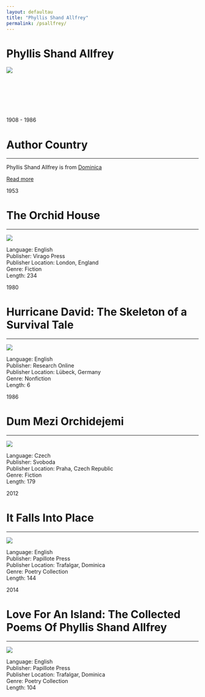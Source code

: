 ```yaml
---
layout: defaultau
title: "Phyllis Shand Allfrey"
permalink: /psallfrey/
---
```

<!-- partial:index.partial.html -->
<div class="content">
    <h1> Phyllis Shand Allfrey</h1>
    <div class="quote">
        <div><img src="https://upload.wikimedia.org/wikipedia/en/1/1b/Phyllis_Shand_Allfrey.jpg" class="logo"></div>
    </div>
    <div class="timeline">
        <div style="padding-bottom:100px;"></div>
        <div class="block">
            <div class="date right"><p class="right">1908 - 1986</p></div>
            <div class="dot"></div>
            <div class="left first">
            <div class="author_country">
                <h1>Author Country</h1><hr>
          <div class="aclocation">   <p> Phyllis Shand Allfrey is from <a href="{{ site.baseurl }}/10"> Dominica </a></p> </div>
              <div class="acreadmore">  <a href="https://en.wikipedia.org/wiki/Phyllis_Shand_Allfrey" target="_blank">Read more</a> </div>
            </div>
            </div>
        </div>
        <div class="block">
            <div class="date left"><p class="left">1953</p></div>
            <div class="dot"></div>
            <div class="right hide">
                <h1>The Orchid House</h1><hr>
                <p><img src="https://upload.wikimedia.org/wikipedia/en/3/36/TheOrchidHouse.jpg"></p>
                <p>
                Language: English<br>
                Publisher: Virago Press<br>
                Publisher Location: London, England<br>
                Genre: Fiction<br>
                Length: 234<br>
                </p>
            </div>
        </div>
         <div class="block">
            <div class="date right"><p class="right">1980</p></div>
            <div class="dot"></div>
            <div class="left hide">
                <h1>Hurricane David: The Skeleton of a Survival Tale</h1><hr>
                <p><img src="https://encrypted-tbn0.gstatic.com/images?q=tbn:ANd9GcQ4LIfx8yU34x6Z06G181PrR8ERmBk95kRN0Ub7dXjx&s"></p>
                <p>Language: English<br>
                Publisher: Research Online<br>
                Publisher Location: Lübeck, Germany<br>
                Genre: Nonfiction<br>
                Length: 6<br>
              </p>
            </div>
        </div>
        <div class="block">
            <div class="date left"><p class="left">1986</p></div>
            <div class="dot"></div>
            <div class="right hide">
                <h1>Dum Mezi Orchidejemi</h1><hr>
                <p><img src="https://www.databazeknih.cz/img/books/41_/41454/dum-mezi-orchidejemi-41454.jpg"></p>
                <p>Language: Czech<br>
                Publisher: Svoboda<br>
                Publisher Location: Praha, Czech Republic<br>
                Genre: Fiction<br>
                Length: 179<br>
                </p>
            </div>
        </div>
        <div class="block">
            <div class="date right"><p class="right">2012</p></div>
            <div class="dot"></div>
            <div class="left hide">
                <h1>It Falls Into Place</h1><hr>
                <p><img src="https://m.media-amazon.com/images/I/51u-iZ7DwEL.jpg"></p>
                <p>Language: English<br>
                Publisher: Papillote Press<br>
                Publisher Location: Trafalgar, Dominica<br>
                Genre: Poetry Collection<br>
                Length: 144<br>
               </p>
            </div>
        </div>
        <div class="block">
            <div class="date left"><p class="left">2014</p></div>
            <div class="dot"></div>
            <div class="right hide">
                <h1>Love For An Island: The Collected Poems Of Phyllis Shand Allfrey</h1><hr>
                <p><img src="https://m.media-amazon.com/images/I/51KDQgjH42L._AC_SY780_.jpg"></p>
                <p>Language: English<br>
                Publisher: Papillote Press<br>
                Publisher Location: Trafalgar, Dominica<br>
                Genre: Poetry Collection<br>
                Length: 104<br>
               </p>
            </div>
        </div>
        <div style="padding-bottom:100px;"></div>
    </div>
   <!-- partial -->
<script src='https://cdnjs.cloudflare.com/ajax/libs/jquery/3.1.1/jquery.min.js'></script><script  src="{{ site.baseurl }}/assets/js/authorscript.js"></script>